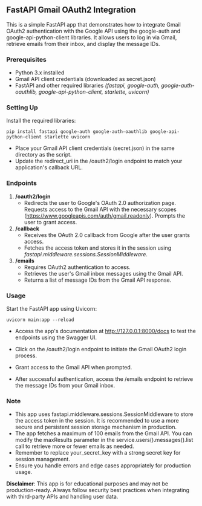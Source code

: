 ## FastAPI Gmail OAuth2 Integration
This is a simple FastAPI app that demonstrates how to integrate Gmail OAuth2 authentication with the Google API using the google-auth and google-api-python-client libraries. It allows users to log in via Gmail, retrieve emails from their inbox, and display the message IDs.

### Prerequisites
- Python 3.x installed
- Gmail API client credentials (downloaded as secret.json)
- FastAPI and other required libraries *(fastapi, google-auth, google-auth-oauthlib, google-api-python-client, starlette, uvicorn)*

### Setting Up
Install the required libraries:

    pip install fastapi google-auth google-auth-oauthlib google-api-python-client starlette uvicorn

- Place your Gmail API client credentials (secret.json) in the same directory as the script.
- Update the redirect_uri in the /oauth2/login endpoint to match your application's callback URL.

### Endpoints
1. **/oauth2/login**
    - Redirects the user to Google's OAuth 2.0 authorization page.
    Requests access to the Gmail API with the necessary scopes (https://www.googleapis.com/auth/gmail.readonly).
    Prompts the user to grant access.
2. **/callback**
    - Receives the OAuth 2.0 callback from Google after the user grants access.
    - Fetches the access token and stores it in the session using *fastapi.middleware.sessions.SessionMiddleware*.
3. **/emails**
    - Requires OAuth2 authentication to access.
    - Retrieves the user's Gmail inbox messages using the Gmail API.
    - Returns a list of message IDs from the Gmail API response.

### Usage

Start the FastAPI app using Uvicorn:

    uvicorn main:app --reload

-   Access the app's documentation at http://127.0.0.1:8000/docs to test the endpoints using the Swagger UI.

-   Click on the /oauth2/login endpoint to initiate the Gmail OAuth2 login process.

-   Grant access to the Gmail API when prompted.

-   After successful authentication, access the /emails endpoint to retrieve the message IDs from your Gmail inbox.

### Note
-   This app uses fastapi.middleware.sessions.SessionMiddleware to store the access token in the session. It is recommended to use a more secure and persistent session storage mechanism in production.
-   The app fetches a maximum of 100 emails from the Gmail API. You can modify the maxResults parameter in the service.users().messages().list call to retrieve more or fewer emails as needed.
-   Remember to replace your_secret_key with a strong secret key for session management.
-   Ensure you handle errors and edge cases appropriately for production usage.

**Disclaimer**: This app is for educational purposes and may not be production-ready. Always follow security best practices when integrating with third-party APIs and handling user data.




